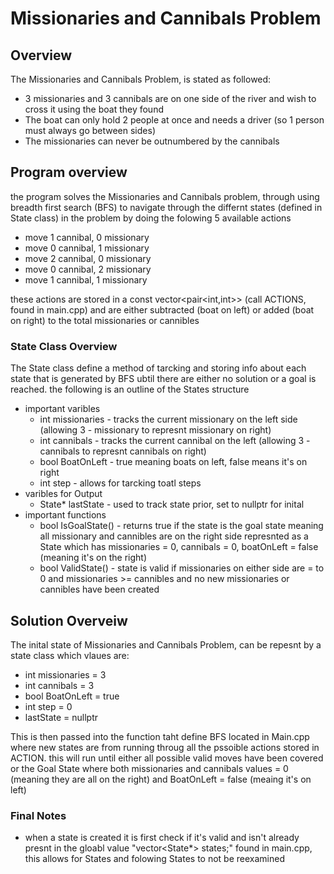 # Missionaries and Cannibals Problem

## Overview
The Missionaries and Cannibals Problem, is stated as followed:
* 3 missionaries and 3 cannibals are on one side of the river and wish to cross it using the boat they found
* The boat can only hold 2 people at once and needs a driver (so 1 person must always go between sides)
* The missionaries can never be outnumbered by the cannibals

## Program overview 
the program solves the Missionaries and Cannibals problem, through using breadth first search (BFS) to navigate through the 
differnt states (defined in State class) in the problem by doing the folowing 5 available actions
* move 1 cannibal, 0 missionary
* move 0 cannibal, 1 missionary
* move 2 cannibal, 0 missionary
* move 0 cannibal, 2 missionary
* move 1 cannibal, 1 missionary

these actions are stored in a const vector<pair<int,int>> (call ACTIONS, found in main.cpp) and are either subtracted (boat on left) or 
added (boat on right) to the total missionaries or cannibles

### State Class Overview 
The State class define a method of tarcking and storing info about each state that is generated by BFS ubtil there are either no solution
or a goal is reached. the following is an outline of the States structure

* important varibles
    * int missionaries - tracks the current missionary on the left side (allowing  3 - missionary to represnt missionary on right)
    * int cannibals - tracks the current cannibal on the left (allowing 3 - cannibals to represnt cannibals on right)
    * bool BoatOnLeft - true meaning boats on left, false means it's on right
    * int step - allows for tarcking toatl steps
* varibles for Output
    * State* lastState - used to track state prior, set to nullptr for inital 
* important functions
    * bool IsGoalState() - returns true if the state is the goal state meaning all missionary and cannibles are on the right side
    represnted as a State which has missionaries = 0, cannibals = 0, boatOnLeft = false (meaning it's on the right)
    * bool ValidState() - state is valid if missionaries on either side are = to 0 and missionaries >= cannibles and 
    no new missionaries or cannibles have been created

## Solution Overveiw
The inital state of Missionaries and Cannibals Problem, can be repesnt by a state class which vlaues are:
* int missionaries = 3
* int cannibals = 3
* bool BoatOnLeft = true
* int step = 0
* lastState = nullptr

This is then passed into the function taht define BFS located in Main.cpp where new states are from running throug
all the pssoible actions stored in ACTION. this will run until either all possible valid moves have been covered or
the Goal State where both missionaries and cannibals values = 0 (meaning they are all on the right) and 
BoatOnLeft = false (meaing it's on left)

### Final Notes
* when a state is created it is first check if it's valid and isn't already presnt in the gloabl value "vector<State*> states;" 
found in main.cpp, this allows for States and folowing States to not be reexamined
